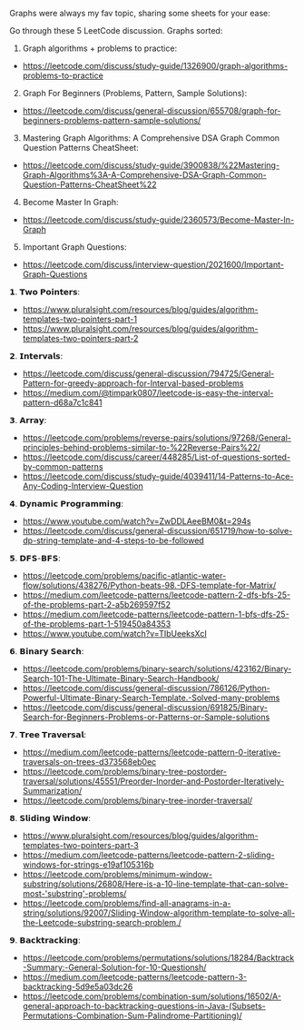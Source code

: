 Graphs were always my fav topic, sharing some sheets for your ease:

Go through these 5 LeetCode discussion. Graphs sorted:

1. Graph algorithms + problems to practice: 
 - https://leetcode.com/discuss/study-guide/1326900/graph-algorithms-problems-to-practice

2. Graph For Beginners (Problems, Pattern, Sample Solutions): 
 - https://leetcode.com/discuss/general-discussion/655708/graph-for-beginners-problems-pattern-sample-solutions/

3. Mastering Graph Algorithms: A Comprehensive DSA Graph Common Question Patterns CheatSheet: 
 - https://leetcode.com/discuss/study-guide/3900838/%22Mastering-Graph-Algorithms%3A-A-Comprehensive-DSA-Graph-Common-Question-Patterns-CheatSheet%22

4. Become Master In Graph: 
 - https://leetcode.com/discuss/study-guide/2360573/Become-Master-In-Graph

5. Important Graph Questions:
 - https://leetcode.com/discuss/interview-question/2021600/Important-Graph-Questions


𝟭. 𝗧𝘄𝗼 𝗣𝗼𝗶𝗻𝘁𝗲𝗿𝘀:
 - https://www.pluralsight.com/resources/blog/guides/algorithm-templates-two-pointers-part-1
 - https://www.pluralsight.com/resources/blog/guides/algorithm-templates-two-pointers-part-2
 

𝟮. 𝗜𝗻𝘁𝗲𝗿𝘃𝗮𝗹𝘀:
 - https://leetcode.com/discuss/general-discussion/794725/General-Pattern-for-greedy-approach-for-Interval-based-problems
 - https://medium.com/@timpark0807/leetcode-is-easy-the-interval-pattern-d68a7c1c841
 
𝟯. 𝗔𝗿𝗿𝗮𝘆:
 - https://leetcode.com/problems/reverse-pairs/solutions/97268/General-principles-behind-problems-similar-to-%22Reverse-Pairs%22/
 - https://leetcode.com/discuss/career/448285/List-of-questions-sorted-by-common-patterns
 - https://leetcode.com/discuss/study-guide/4039411/14-Patterns-to-Ace-Any-Coding-Interview-Question

𝟰. 𝗗𝘆𝗻𝗮𝗺𝗶𝗰 𝗣𝗿𝗼𝗴𝗿𝗮𝗺𝗺𝗶𝗻𝗴:
 - https://www.youtube.com/watch?v=ZwDDLAeeBM0&t=294s
 - https://leetcode.com/discuss/general-discussion/651719/how-to-solve-dp-string-template-and-4-steps-to-be-followed

𝟱. 𝗗𝗙𝗦-𝗕𝗙𝗦:
 - https://leetcode.com/problems/pacific-atlantic-water-flow/solutions/438276/Python-beats-98.-DFS-template-for-Matrix/
 - https://medium.com/leetcode-patterns/leetcode-pattern-2-dfs-bfs-25-of-the-problems-part-2-a5b269597f52
 - https://medium.com/leetcode-patterns/leetcode-pattern-1-bfs-dfs-25-of-the-problems-part-1-519450a84353
 - https://www.youtube.com/watch?v=TIbUeeksXcI

𝟲. 𝗕𝗶𝗻𝗮𝗿𝘆 𝗦𝗲𝗮𝗿𝗰𝗵:
 - https://leetcode.com/problems/binary-search/solutions/423162/Binary-Search-101-The-Ultimate-Binary-Search-Handbook/
 - https://leetcode.com/discuss/general-discussion/786126/Python-Powerful-Ultimate-Binary-Search-Template.-Solved-many-problems
 - https://leetcode.com/discuss/general-discussion/691825/Binary-Search-for-Beginners-Problems-or-Patterns-or-Sample-solutions

𝟳. 𝗧𝗿𝗲𝗲 𝗧𝗿𝗮𝘃𝗲𝗿𝘀𝗮𝗹:
 - https://medium.com/leetcode-patterns/leetcode-pattern-0-iterative-traversals-on-trees-d373568eb0ec
 - https://leetcode.com/problems/binary-tree-postorder-traversal/solutions/45551/Preorder-Inorder-and-Postorder-Iteratively-Summarization/
 - https://leetcode.com/problems/binary-tree-inorder-traversal/

𝟴. 𝗦𝗹𝗶𝗱𝗶𝗻𝗴 𝗪𝗶𝗻𝗱𝗼𝘄:
 - https://www.pluralsight.com/resources/blog/guides/algorithm-templates-two-pointers-part-3
 - https://medium.com/leetcode-patterns/leetcode-pattern-2-sliding-windows-for-strings-e19af105316b
 - https://leetcode.com/problems/minimum-window-substring/solutions/26808/Here-is-a-10-line-template-that-can-solve-most-'substring'-problems/
 - https://leetcode.com/problems/find-all-anagrams-in-a-string/solutions/92007/Sliding-Window-algorithm-template-to-solve-all-the-Leetcode-substring-search-problem./

𝟵. 𝗕𝗮𝗰𝗸𝘁𝗿𝗮𝗰𝗸𝗶𝗻𝗴:
 - https://leetcode.com/problems/permutations/solutions/18284/Backtrack-Summary:-General-Solution-for-10-Questionsh/
 - https://medium.com/leetcode-patterns/leetcode-pattern-3-backtracking-5d9e5a03dc26
 - https://leetcode.com/problems/combination-sum/solutions/16502/A-general-approach-to-backtracking-questions-in-Java-(Subsets-Permutations-Combination-Sum-Palindrome-Partitioning)/

